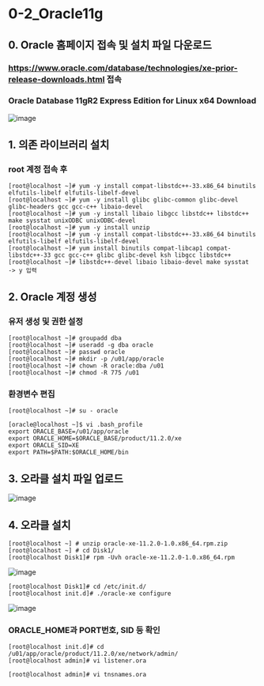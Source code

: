 # 0-2_Oracle11g

## 0. Oracle 홈페이지 접속 및 설치 파일 다운로드

### https://www.oracle.com/database/technologies/xe-prior-release-downloads.html 접속

### Oracle Database 11gR2 Express Edition for Linux x64 Download

![image](https://github.com/LeeJaeYong02/Oacle-Tuning-Essentials/assets/66985977/06052c5e-506b-4f1d-9f32-42e013c92fc0)


## 1. 의존 라이브러리 설치

### root 계정 접속 후

```
[root@localhost ~]# yum -y install compat-libstdc++-33.x86_64 binutils elfutils-libelf elfutils-libelf-devel
[root@localhost ~]# yum -y install glibc glibc-common glibc-devel glibc-headers gcc gcc-c++ libaio-devel
[root@localhost ~]# yum -y install libaio libgcc libstdc++ libstdc++ make sysstat unixODBC unixODBC-devel
[root@localhost ~]# yum -y install unzip
[root@localhost ~]# yum -y install compat-libstdc++-33.x86_64 binutils elfutils-libelf elfutils-libelf-devel
[root@localhost ~]# yum install binutils compat-libcap1 compat-libstdc++-33 gcc gcc-c++ glibc glibc-devel ksh libgcc libstdc++ [root@localhost ~]# libstdc++-devel libaio libaio-devel make sysstat
-> y 입력
```

## 2. Oracle 계정 생성

### 유저 생성 및 권한 설정

```
[root@localhost ~]# groupadd dba
[root@localhost ~]# useradd -g dba oracle
[root@localhost ~]# passwd oracle
[root@localhost ~]# mkdir -p /u01/app/oracle
[root@localhost ~]# chown -R oracle:dba /u01
[root@localhost ~]# chmod -R 775 /u01
```

### 환경변수 편집

```
[root@localhost ~]# su - oracle

[oracle@localhost ~]$ vi .bash_profile
export ORACLE_BASE=/u01/app/oracle
export ORACLE_HOME=$ORACLE_BASE/product/11.2.0/xe
export ORACLE_SID=XE
export PATH=$PATH:$ORACLE_HOME/bin
```

## 3. 오라클 설치 파일 업로드
![image](https://github.com/LeeJaeYong02/Oacle-Tuning-Essentials/assets/66985977/50af2333-c6f6-49a3-a0dc-acdb6040cca8)

## 4. 오라클 설치

```
[root@localhost ~] # unzip oracle-xe-11.2.0-1.0.x86_64.rpm.zip
[root@localhost ~] # cd Disk1/
[root@localhost Disk1]# rpm -Uvh oracle-xe-11.2.0-1.0.x86_64.rpm
```

![image](https://github.com/LeeJaeYong02/Oacle-Tuning-Essentials/assets/66985977/4f965642-56b4-4e6a-a5c9-1b35ae3b4c7c)

```
[root@localhost Disk1]# cd /etc/init.d/
[root@localhost init.d]# ./oracle-xe configure
```

![image](https://github.com/LeeJaeYong02/Oacle-Tuning-Essentials/assets/66985977/3cae5445-ab20-4d26-8874-ee53f5a01f17)


### ORACLE_HOME과 PORT번호, SID 등 확인

```
[root@localhost init.d]# cd /u01/app/oracle/product/11.2.0/xe/network/admin/
[root@localhost admin]# vi listener.ora

[root@localhost admin]# vi tnsnames.ora
```
